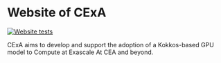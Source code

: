 # Website of CExA

[![Website tests](https://github.com/CExA-project/CExA-project.github.io/actions/workflows/website-checks.yml/badge.svg?event=schedule)](https://github.com/CExA-project/CExA-project.github.io/actions/workflows/website-checks.yml)

CExA aims to develop and support the adoption of a Kokkos-based GPU model to Compute at Exascale At CEA and beyond.
